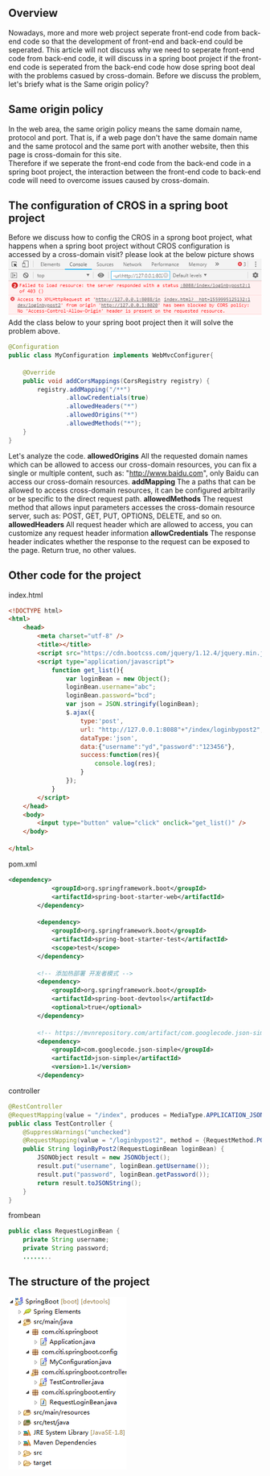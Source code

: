 ## Overview
Nowadays, more and more web project seperate front-end code from back-end code so that the development of front-end and back-end could be seperated. 
This article will not discuss why we need to seperate front-end code from back-end code, it will discuss in a spring boot project if the front-end code is seperated from the back-end code how dose spring boot deal with the problems casued by cross-domain.
Before we discuss the problem, let's briefy what is the Same origin policy? 
## Same origin policy
In the web area, the same origin policy means the same domain name, protocol and port. That is, if a web page don't have the same domain name and the same protocol and the same port with another website, then this page is cross-domain for this site.  
Therefore if we seperate the front-end code from the back-end code in a spring boot project, the interaction between the front-end code to back-end code will need to overcome issues caused by cross-domain.
## The configuration of CROS in a spring boot project
Before we discuss how to config the CROS in a sprong boot project, what happens when a spring boot project without CROS configuration is accessed by a cross-domain visit? 
please look at the below picture shows
![image](https://github.com/fengandzhy/Blog/raw/master/Images/SpringBoot/article02/2.png) 
Add the class below to your spring boot project then it will solve the problem above.
```java
@Configuration
public class MyConfiguration implements WebMvcConfigurer{

	@Override  
    public void addCorsMappings(CorsRegistry registry) {  
        registry.addMapping("/**")  
                .allowCredentials(true)  
                .allowedHeaders("*")  
                .allowedOrigins("*")  
                .allowedMethods("*");
	}
}
```
Let's analyze the code. 
**allowedOrigins** All the requested domain names which can be allowed to access our cross-domain resources, you can fix a single or multiple content, such as: "http://www.baidu.com", only Baidu can access our cross-domain resources.
**addMapping** The a paths that can be allowed to access cross-domain resources, it can be configured arbitrarily or be specific to the direct request path.
**allowedMethods** The request method that allows input parameters accesses the cross-domain resource server, such as: POST, GET, PUT, OPTIONS, DELETE, and so on.
**allowedHeaders** All request header which are allowed to access, you can customize any request header information
**allowCredentials** The response header indicates whether the response to the request can be exposed to the page. Return true, no other values.
## Other code for the project 
index.html
```html
<!DOCTYPE html>
<html>
	<head>
		<meta charset="utf-8" />
		<title></title>
		<script src="https://cdn.bootcss.com/jquery/1.12.4/jquery.min.js"></script>
		<script type="application/javascript">
			function get_list(){
				var loginBean = new Object();
				loginBean.username="abc";
				loginBean.password="bcd";
				var json = JSON.stringify(loginBean);
				$.ajax({
					type:'post',
					url: "http://127.0.0.1:8088"+"/index/loginbypost2",
					dataType:'json',
					data:{"username":"yd","password":"123456"},
					success:function(res){
						console.log(res);						
					}
				});
			}
		</script>
	</head>
	<body>
		<input type="button" value="click" onclick="get_list()" />
	</body>
	
</html>
```
pom.xml
```xml
<dependency>
			<groupId>org.springframework.boot</groupId>
			<artifactId>spring-boot-starter-web</artifactId>
		</dependency>

		<dependency>
			<groupId>org.springframework.boot</groupId>
			<artifactId>spring-boot-starter-test</artifactId>
			<scope>test</scope>
		</dependency>

		<!-- 添加热部署 开发者模式 -->
		<dependency>
			<groupId>org.springframework.boot</groupId>
			<artifactId>spring-boot-devtools</artifactId>
			<optional>true</optional>
		</dependency>

		<!-- https://mvnrepository.com/artifact/com.googlecode.json-simple/json-simple -->
		<dependency>
		    <groupId>com.googlecode.json-simple</groupId>
		    <artifactId>json-simple</artifactId>
		    <version>1.1</version>
		</dependency>
``` 
controller
```java
@RestController
@RequestMapping(value = "/index", produces = MediaType.APPLICATION_JSON_UTF8_VALUE)
public class TestController {	
	@SuppressWarnings("unchecked")
	@RequestMapping(value = "/loginbypost2", method = {RequestMethod.POST, RequestMethod.GET })
	public String loginByPost2(RequestLoginBean loginBean) {
		JSONObject result = new JSONObject();
		result.put("username", loginBean.getUsername());
		result.put("password", loginBean.getPassword());
		return result.toJSONString();
	}
}
```
frombean
```java
public class RequestLoginBean {
	private String username;
	private String password;
	........
```
## The structure of the project 
![image](https://github.com/fengandzhy/Blog/raw/master/Images/SpringBoot/article02/1.PNG)  



